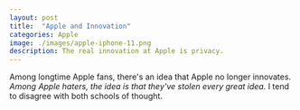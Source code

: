 ```yaml
---
layout: post
title:  "Apple and Innovation"
categories: Apple
image: ./images/apple-iphone-11.png
description: The real innovation at Apple is privacy.
---
```


Among longtime Apple fans, there's an idea that Apple no longer innovates. _Among Apple haters, the idea is that they've stolen every great idea._ I tend to disagree with both schools of thought.

